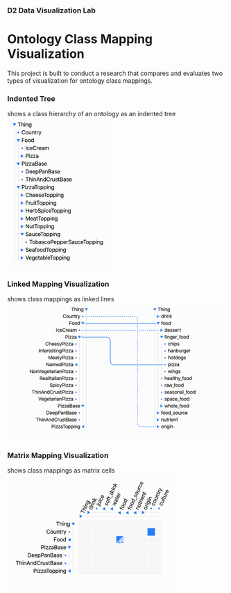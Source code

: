 ### D2 Data Visualization Lab
# Ontology Class Mapping Visualization
This project is built to conduct a research that compares and evaluates two types of visualization for ontology class mappings.

### Indented Tree
shows a class hierarchy of an ontology as an indented tree
![class hierarchy](docs/assets/tree.png) 

### Linked Mapping Visualization
shows class mappings as linked lines
![linked_small](docs/assets/linked_small.png)

### Matrix Mapping Visualization
shows class mappings as matrix cells
![matrix mapping](docs/assets/matrix_small.png)